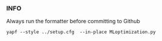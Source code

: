 ### INFO

Always run the formatter before committing to Github
```
yapf --style ../setup.cfg  --in-place MLoptimization.py
```


